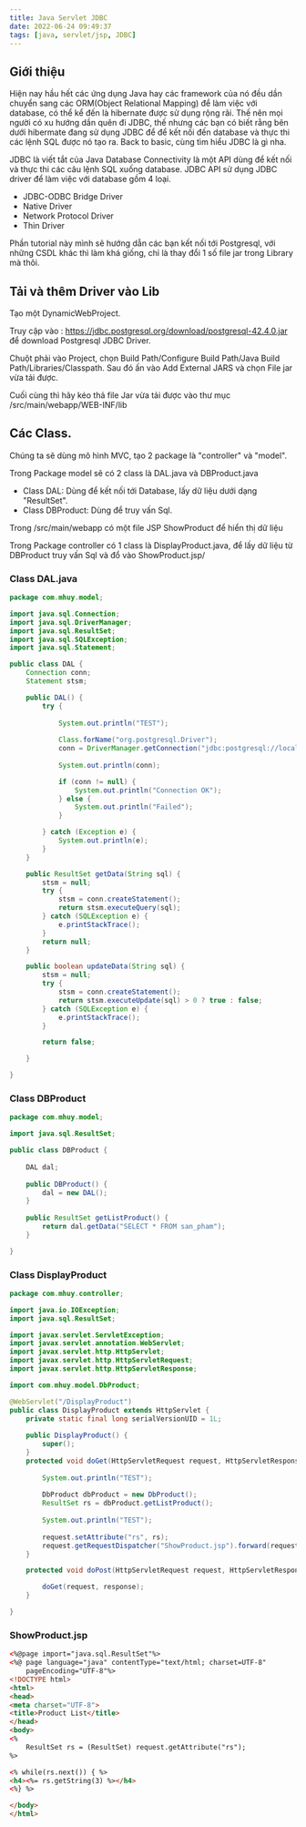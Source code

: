 ```yaml
---
title: Java Servlet JDBC
date: 2022-06-24 09:49:37
tags: [java, servlet/jsp, JDBC]
---
```


## Giới thiệu

Hiện nay hầu hết các ứng dụng Java hay các framework của nó đều dần chuyển sang các ORM(Object Relational Mapping) để làm việc với database, có thể kể đến là hibernate được sử dụng rộng rãi. Thế nên mọi người có xu hướng dần quên đi JDBC, thế nhưng các bạn có biết rằng bên dưới hibermate đang sử dụng JDBC để để kết nối đến database và thực thi các lệnh SQL được nó tạo ra. Back to basic, cùng tìm hiểu JDBC là gì nha.

JDBC là viết tắt của Java Database Connectivity là một API dùng để kết nối và thực thi các câu lệnh SQL xuống database. JDBC API sử dụng JDBC driver để làm việc với database gồm 4 loại.

- JDBC-ODBC Bridge Driver
- Native Driver
- Network Protocol Driver
- Thin Driver

Phần tutorial này mình sẽ hướng dẫn các bạn kết nối tới Postgresql, với những CSDL khác thì làm khá giống, chỉ là thay đổi 1 số file jar trong Library mà thôi.

## Tải và thêm Driver vào Lib

Tạo một DynamicWebProject.

Truy cập vào : https://jdbc.postgresql.org/download/postgresql-42.4.0.jar để download Postgresql JDBC Driver.

Chuột phải vào Project, chọn Build Path/Configure Build Path/Java Build Path/Libraries/Classpath.
Sau đó ấn vào Add External JARS và chọn File jar vừa tải được.

Cuối cùng thì hãy kéo thả file Jar vừa tải được vào thư mục /src/main/webapp/WEB-INF/lib

## Các Class.

Chúng ta sẽ dùng mô hình MVC, tạo 2 package là "controller" và "model".

Trong Package model sẽ có 2 class là DAL.java và DBProduct.java

- Class DAL: Dùng để kết nối tới Database, lấy dữ liệu dưới dạng "ResultSet".
- Class DBProduct: Dùng để truy vấn Sql.

Trong /src/main/webapp có một file JSP ShowProduct để hiển thị dữ liệu

Trong Package controller có 1 class là DisplayProduct.java, để lấy dữ liệu từ DBProduct truy vấn Sql và đổ vào ShowProduct.jsp/

### Class DAL.java

```java
package com.mhuy.model;

import java.sql.Connection;
import java.sql.DriverManager;
import java.sql.ResultSet;
import java.sql.SQLException;
import java.sql.Statement;

public class DAL {
	Connection conn;
	Statement stsm;

	public DAL() {
		try {
			
			System.out.println("TEST");
			
			Class.forName("org.postgresql.Driver");
			conn = DriverManager.getConnection("jdbc:postgresql://localhost:5432/huyshop", "postgres", "2003");
			
			System.out.println(conn);

			if (conn != null) {
				System.out.println("Connection OK");
			} else {
				System.out.println("Failed");
			}

		} catch (Exception e) {
			System.out.println(e);
		}
	}

	public ResultSet getData(String sql) {
		stsm = null;
		try {
			stsm = conn.createStatement();
			return stsm.executeQuery(sql);
		} catch (SQLException e) {
			e.printStackTrace();
		}
		return null;
	}

	public boolean updateData(String sql) {
		stsm = null;
		try {
			stsm = conn.createStatement();
			return stsm.executeUpdate(sql) > 0 ? true : false;
		} catch (SQLException e) {
			e.printStackTrace();
		}

		return false;

	}

}
```

### Class DBProduct

```java
package com.mhuy.model;

import java.sql.ResultSet;

public class DBProduct {
	
	DAL dal;
	
	public DBProduct() {
		dal = new DAL();
	}
	
	public ResultSet getListProduct() {
		return dal.getData("SELECT * FROM san_pham");
	}

}
```

### Class DisplayProduct

```java
package com.mhuy.controller;

import java.io.IOException;
import java.sql.ResultSet;

import javax.servlet.ServletException;
import javax.servlet.annotation.WebServlet;
import javax.servlet.http.HttpServlet;
import javax.servlet.http.HttpServletRequest;
import javax.servlet.http.HttpServletResponse;

import com.mhuy.model.DbProduct;

@WebServlet("/DisplayProduct")
public class DisplayProduct extends HttpServlet {
	private static final long serialVersionUID = 1L;
       
    public DisplayProduct() {
        super();
    }
	protected void doGet(HttpServletRequest request, HttpServletResponse response) throws ServletException, IOException {
		
		System.out.println("TEST");
		
		DbProduct dbProduct = new DbProduct();
		ResultSet rs = dbProduct.getListProduct();
		
		System.out.println("TEST");
		
		request.setAttribute("rs", rs);
		request.getRequestDispatcher("ShowProduct.jsp").forward(request, response);;
	}

	protected void doPost(HttpServletRequest request, HttpServletResponse response) throws ServletException, IOException {

		doGet(request, response);
	}

}
```

### ShowProduct.jsp

```html
<%@page import="java.sql.ResultSet"%>
<%@ page language="java" contentType="text/html; charset=UTF-8"
    pageEncoding="UTF-8"%>
<!DOCTYPE html>
<html>
<head>
<meta charset="UTF-8">
<title>Product List</title>
</head>
<body>
<%
	ResultSet rs = (ResultSet) request.getAttribute("rs"); 
%>

<% while(rs.next()) { %>
<h4><%= rs.getString(3) %></h4>
<%} %>

</body>
</html>
```


